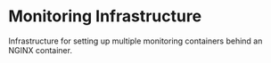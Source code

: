 # Monitoring Infrastructure

Infrastructure for setting up multiple monitoring containers behind an NGINX container.